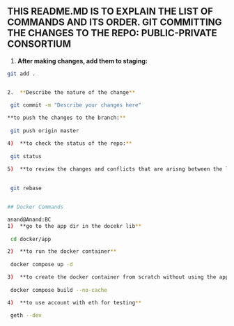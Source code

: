 
## THIS README.MD IS TO EXPLAIN THE LIST OF COMMANDS AND ITS ORDER. GIT COMMITTING THE CHANGES TO THE REPO: PUBLIC-PRIVATE CONSORTIUM 

1.  **After making changes, add them to staging:**
   ```bash
   git add .

  
2.  **Describe the nature of the change** 
    
    git commit -m "Describe your changes here" 

  **to push the changes to the branch:** 
    
    git push origin master

4)  **to check the status of the repo:** 
    
    git status

5)  **to review the changes and conflicts that are arisng between the local and remote:** 
        
     
    git rebase


## Docker Commands 

anand@Anand:BC
1)  **go to the app dir in the docekr lib**
    
    cd docker/app

2)  **to run the docker container** 
                 
    docker compose up -d 

3)  **to create the docker container from scratch without using the app cache**
    
    docker compose build --no-cache

4)  **to use account with eth for testing** 
    
    geth --dev